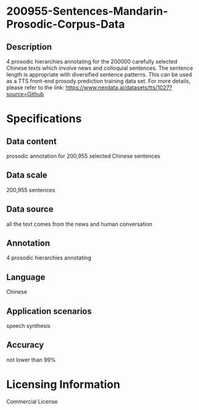 # 200955-Sentences-Mandarin-Prosodic-Corpus-Data

## Description
4 prosodic hierarchies annotating for the 200000 carefully selected Chinese texts which involve news and colloquial sentences. The sentence length is appropriate with diversified sentence patterns. This can be used as a TTS front-end prosody prediction training data set.
For more details, please refer to the link: https://www.nexdata.ai/datasets/tts/1027?source=Github


# Specifications
## Data content
prosodic annotation for 200,955 selected Chinese sentences
## Data scale
200,955 sentences
## Data source
all the text comes from the news and human conversation
## Annotation
4 prosodic hierarchies annotating
## Language
Chinese
## Application scenarios
speech synthesis
## Accuracy
not lower than 99%

# Licensing Information
Commercial License
